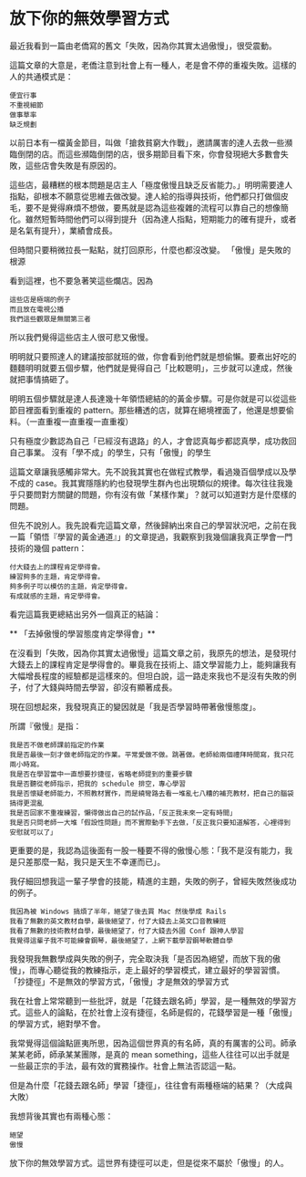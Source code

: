 # 放下你的無效學習方式

最近我看到一篇由老僑寫的舊文「失敗，因為你其實太過傲慢」，很受震動。

這篇文章的大意是，老僑注意到社會上有一種人，老是會不停的重複失敗。這樣的人的共通模式是：

    便宜行事
    不重視細節
    做事草率
    缺乏規劃

以前日本有一檔黃金節目，叫做「搶救貧窮大作戰」，邀請厲害的達人去救一些瀕臨倒閉的店。而這些瀕臨倒閉的店，很多期節目看下來，你會發現絕大多數會失敗，這些店會失敗是有原因的。

這些店，最糟糕的根本問題是店主人「極度傲慢且缺乏反省能力。」明明需要達人指點，卻根本不願意從思維去做改變。達人給的指導與技術，他們都只打做個皮毛，要不是覺得麻煩不想做，要馬就是認為這些複雜的流程可以靠自己的想像簡化。雖然短暫時間他們可以得到提升（因為達人指點，短期能力的確有提升，或者是名氣有提升），業績會成長。

但時間只要稍微拉長一點點，就打回原形，什麼也都沒改變。
「傲慢」是失敗的根源

看到這裡，也不要急著笑這些爛店。因為

    這些店是極端的例子
    而且放在電視公播
    我們這些觀眾是無關第三者

所以我們覺得這些店主人很可悲又傲慢。

明明就只要照達人的建議按部就班的做，你會看到他們就是想偷懶。要煮出好吃的麵麵明明就要五個步驟，他們就是覺得自己「比較聰明」，三步就可以達成，然後就把事情搞砸了。

明明五個步驟就是達人長達幾十年領悟總結的的黃金步驟。可是你就是可以從這些節目裡面看到重複的 pattern。那些糟透的店，就算在絕境裡面了，他還是想要偷料。（一直重複一直重複一直重複）

只有極度少數認為自己「已經沒有退路」的人，才會認真每步都認真學，成功救回自己事業。
沒有「學不成」的學生，只有「傲慢」的學生

這篇文章讓我感觸非常大。先不說我其實也在做程式教學，看過幾百個學成以及學不成的 case。我其實隱隱約約也發現學生群內也出現類似的規律。每次往往我幾乎只要問對方關鍵的問題，你有沒有做「某樣作業」？就可以知道對方是什麼樣的問題。

但先不說別人。我先說看完這篇文章，然後歸納出來自己的學習狀況吧，之前在我一篇「領悟『學習的黃金通道』」的文章提過，我觀察到我幾個讓我真正學會一門技術的幾個 pattern：

    付大錢去上的課程肯定學得會。
    練習夠多的主題，肯定學得會。
    夠多例子可以模仿的主題，肯定學得會。
    有成就感的主題，肯定學得會。

看完這篇我更總結出另外一個真正的結論：

** 「去掉傲慢的學習態度肯定學得會」**

在沒看到「失敗，因為你其實太過傲慢」這篇文章之前，我原先的想法，是發現付大錢去上的課程肯定是學得會的。畢竟我在技術上、語文學習能力上，能夠讓我有大幅增長程度的經驗都是這樣來的。但坦白說，這一路走來我也不是沒有失敗的例子，付了大錢與時間去學習，卻沒有顯著成長。

現在回想起來，我發現真正的變因就是「我是否學習時帶著傲慢態度」。

所謂『傲慢』是指：

    我是否不做老師課前指定的作業
    我是否最後一刻才做老師指定的作業。平常愛做不做。跳著做。老師給兩個禮拜時間寫，我只花兩小時寫。
    我是否在學習當中一直想要抄捷徑，省略老師提到的重要步驟
    我是否聽從老師指示，把我的 schedule 排空，專心學習
    我是否懷疑老師能力，不照教材實作，而是繞彎路去看一堆亂七八糟的補充教材，把自己的腦袋搞得更混亂
    我是否回家不重複練習，懶得做出自己的試作品，「反正我未來一定有時間」
    我是否只問老師一大堆「假設性問題」而不實際動手下去做，「反正我只要知道解答，心裡得到安慰就可以了」

更重要的是，我認為這後面有一股一種要不得的傲慢心態：「我不是沒有能力，我是只差那麼一點，我只是天生不幸運而已」。

我仔細回想我這一輩子學會的技能，精進的主題，失敗的例子，曾經失敗然後成功的例子。

    我因為被 Windows 搞煩了半年，絕望了後去買 Mac 然後學成 Rails
    我看了無數的英文教材自學，最後絕望了，付了大錢去上英文口音教練班
    我看了無數的技術教材自學，最後絕望了，付了大錢去外國 Conf 跟神人學習
    我覺得這輩子我不可能練會鋼琴，最後絕望了，上網下載學習鋼琴軟體自學

我發現我無數學成與失敗的例子，完全取決我「是否因為絕望，而放下我的傲慢」，而專心聽從我的教練指示，走上最好的學習模式，建立最好的學習習慣。
「抄捷徑」不是無效的學習方式，「傲慢」才是無效的學習方式

我在社會上常常聽到一些批評，就是「花錢去跟名師」學習，是一種無效的學習方式。這些人的論點，在於社會上沒有捷徑，名師是假的，花錢學習是一種「傲慢」的學習方式，絕對學不會。

我常覺得這個論點匪夷所思，因為這個世界真的有名師，真的有厲害的公司。師承某某老師，師承某某團隊，是真的 mean something，這些人往往可以出手就是一些最正宗的手法，最有效的實務操作。社會上無法否認這一點。

但是為什麼「花錢去跟名師」學習「捷徑」，往往會有兩種極端的結果？（大成與大敗）

我想背後其實也有兩種心態：

    絕望
    傲慢

放下你的無效學習方式。這世界有捷徑可以走，但是從來不屬於「傲慢」的人。
